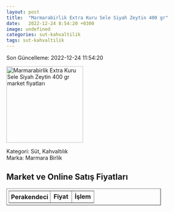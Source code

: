 ```yaml
---
layout: post
title:  "Marmarabirlik Extra Kuru Sele Siyah Zeytin 400 gr"
date:   2022-12-24 8:54:20 +0300
image: undefined
categories: sut-kahvaltilik
tags: sut-kahvaltilik
---
```


Son Güncelleme: 2022-12-24 11:54:20

<img src="undefined" width="200" alt="Marmarabirlik Extra Kuru Sele Siyah Zeytin 400 gr market fiyatları" />

Kategori: Süt, Kahvaltılık
<br />
Marka: Marmara Birlik

<h2>Market ve Online Satış Fiyatları</h2>

<table border="1" style="padding: 5px;width:80%;">
  <tr>
    <td style="padding: 5px;"><strong>Perakendeci</strong></td>
    <td><strong>Fiyat</strong></td>
    <td><strong>İşlem</strong></td>
  </tr>
  
</table>
